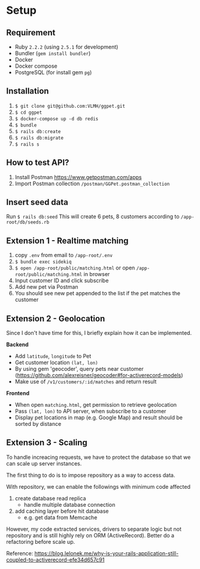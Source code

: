 # Setup

## Requirement
- Ruby `2.2.2` (using `2.5.1` for development)
- Bundler (`gem install bundler`)
- Docker
- Docker compose
- PostgreSQL (for install gem `pg`)

## Installation
1. `$ git clone git@github.com:VLMH/ggpet.git`
2. `$ cd ggpet`
3. `$ docker-compose up -d db redis`
4. `$ bundle`
5. `$ rails db:create`
6. `$ rails db:migrate`
7. `$ rails s`

## How to test API?
1. Install Postman https://www.getpostman.com/apps
2. Import Postman collection `/postman/GGPet.postman_collection`

## Insert seed data
Run `$ rails db:seed`
This will create 6 pets, 8 customers according to `/app-root/db/seeds.rb`

## Extension 1 - Realtime matching
1. copy `.env` from email to `/app-root/.env`
2. `$ bundle exec sidekiq`
3. `$ open /app-root/public/matching.html` or open `/app-root/public/matching.html` in browser
4. Input customer ID and click subscribe
5. Add new pet via Postman
6. You should see new pet appended to the list if the pet matches the customer

## Extension 2 - Geolocation
Since I don't have time for this, I briefly explain how it can be implemented.

**Backend**
- Add `latitude`, `longitude` to Pet
- Get customer location `(lat, lon)`
- By using gem 'geocoder', query pets near customer (https://github.com/alexreisner/geocoder#for-activerecord-models)
- Make use of `/v1/customers/:id/matches` and return result

**Frontend**
- When open `matching.html`, get permission to retrieve geolocation
- Pass `(lat, lon)` to API server, when subscribe to a customer
- Display pet locations in map (e.g. Google Map) and result should be sorted by distance

## Extension 3 - Scaling
To handle increacing requests, we have to protect the database so that we can scale up server instances.

The first thing to do is to impose repository as a way to access data.

With repository, we can enable the followings with minimum code affected
1. create database read replica
    - handle multiple database connection
2. add caching layer before hit database
    - e.g. get data from Memcache

However, my code extracted services, drivers to separate logic but not repository and is still highly rely on ORM (ActiveRecord). Better do a refactoring before scale up.

Reference: https://blog.lelonek.me/why-is-your-rails-application-still-coupled-to-activerecord-efe34d657c91
